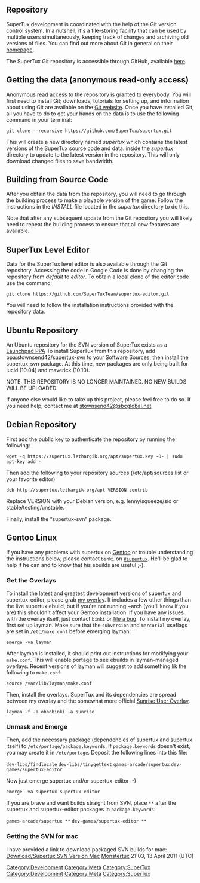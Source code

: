 Repository
----------

SuperTux development is coordinated with the help of the Git version control system. In a nutshell, it's a file-storing facility that can be used by multiple users simultaneously, keeping track of changes and archiving old versions of files. You can find out more about Git in general on their [homepage](http://git-scm.com/).

The SuperTux Git repository is accessible through GitHub, available [here](https://github.com/SuperTux/).

Getting the data (anonymous read-only access)
---------------------------------------------

Anonymous read access to the repository is granted to everybody. You will first need to install Git; downloads, tutorials for setting up, and information about using Git are available on the [Git website](http://git-scm.com/). Once you have installed Git, all you have to do to get your hands on the data is to use the following command in your terminal:

`git clone --recursive https://github.com/SuperTux/supertux.git`

This will create a new directory named *supertux* which contains the latest versions of the SuperTux source code and data. inside the *supertux* directory to update to the latest version in the repository. This will only download changed files to save bandwidth.

Building from Source Code
-------------------------

After you obtain the data from the repository, you will need to go through the building process to make a playable version of the game. Follow the instructions in the *INSTALL* file located in the *supertux* directory to do this.

Note that after any subsequent update from the Git repository you will likely need to repeat the building process to ensure that all new features are available.

SuperTux Level Editor
---------------------

Data for the SuperTux level editor is also available through the Git repository. Accessing the code in Google Code is done by changing the repository from *default* to *editor*. To obtain a local clone of the editor code use the command:

`git clone https://github.com/SuperTuxTeam/supertux-editor.git`

You will need to follow the installation instructions provided with the repository data.

Ubuntu Repository
-----------------

An Ubuntu repository for the SVN version of SuperTux exists as a [Launchpad PPA](https://launchpad.net/~stownsend42/+archive/supertux-svn) To install SuperTux from this repository, add ppa:stownsend42/supertux-svn to your Software Sources, then install the supertux-svn package. At this time, new packages are only being built for lucid (10.04) and maverick (10.10).

NOTE: THIS REPOSITORY IS NO LONGER MAINTAINED. NO NEW BUILDS WILL BE UPLOADED.

If anyone else would like to take up this project, please feel free to do so. If you need help, contact me at stownsend42@sbcglobal.net

Debian Repository
-----------------

First add the public key to authenticate the repository by running the following:

`wget -q https://supertux.lethargik.org/apt/supertux.key -O- | sudo apt-key add -`

Then add the following to your repository sources (/etc/apt/sources.list or your favorite editor)

`deb http://supertux.lethargik.org/apt VERSION contrib`

Replace VERSION with your Debian version, e.g. lenny/squeeze/sid or stable/testing/unstable.

Finally, install the “supertux-svn” package.

Gentoo Linux
------------

If you have any problems with supertux on [Gentoo](http://gentoo.org/) or trouble understanding the instructions below, please contact `binki` on [`#supertux`](Contact#IRC "wikilink"). He'll be glad to help if he can and to know that his ebuilds are useful ;-).

### Get the Overlays

To install the latest and greatest development versions of supertux and supertux-editor, please grab [my overlay](http://ohnopub.net/~ohnobinki/gentoo#overlay). It includes a few other things than the live supertux ebuild, but if you're not running ~arch (you'll know if you are) this shouldn't affect your Gentoo installation. If you have any issues with the overlay itself, just contact `binki` or [file a bug](https://ohnopub.net/bugzilla/enter_bug.cgi?product=ohnobinki_overlay). To install my overlay, first set up layman. Make sure that the `subversion` and `mercurial` useflags are set in `/etc/make.conf` before emerging layman:

`emerge -va layman`

After layman is installed, it should print out instructions for modifying your `make.conf`. This will enable portage to see ebuilds in layman-managed overlays. Recent versions of layman will suggest to add something lik the following to `make.conf`:

`source /var/lib/layman/make.conf`

Then, install the overlays. SuperTux and its dependencies are spread between my overlay and the somewhat more official [Sunrise User Overlay](http://overlays.gentoo.org/proj/sunrise).

`layman -f -a ohnobinki -a sunrise`

### Unmask and Emerge

Then, add the necessary package (dependencies of supertux and supertux itself) to `/etc/portage/package.keywords`. If `package.keywords` doesn't exist, you may create it in `/etc/portage`. Deposit the following lines into this file:

`dev-libs/findlocale` `dev-libs/tinygettext` `games-arcade/supertux` `dev-games/supertux-editor`

Now just emerge supertux and/or supertux-editor :-)

`emerge -va supertux supertux-editor`

If you are brave and want builds straight from SVN, place `**` after the supertux and supertux-editor packages in `package.keywords`:

`games-arcade/supertux **` `dev-games/supertux-editor **`

### Getting the SVN for mac

I have provided a link to download packaged SVN builds for mac: [Download/Supertux SVN Version Mac](Download/Supertux_SVN_Version_Mac "wikilink") [Monstertux](mediawiki/Users/monster) 21:03, 13 April 2011 (UTC)

<Category:Development> <Category:Meta> <Category:SuperTux> <Category:Development> <Category:Meta> <Category:SuperTux>
